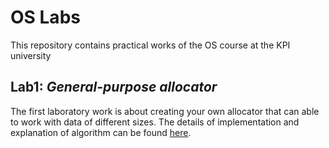 # OS Labs
This repository contains practical works of the OS course at the KPI university

## Lab1: _General-purpose allocator_
The first laboratory work is about creating your own allocator that can able to work with data of different sizes.
The details of implementation and explanation of algorithm can be found [here](./Lab1/README.md).